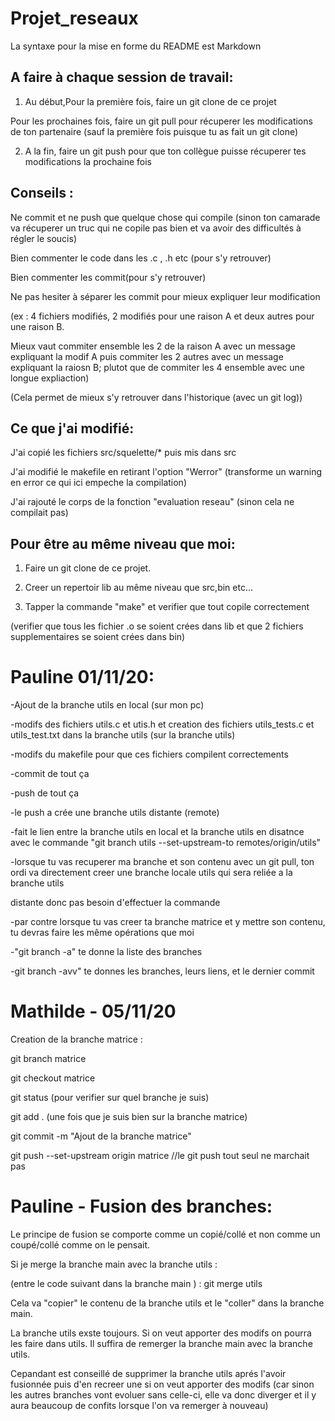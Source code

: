 # Projet_reseaux

La syntaxe pour la mise en forme du README est Markdown

## A faire à chaque session de travail:

1) Au début,Pour la première fois, faire un git clone de ce projet

Pour les prochaines fois, faire un git pull pour récuperer les modifications de ton partenaire (sauf la première fois puisque tu as fait un git clone)

2) A la fin, faire un git push pour que ton collègue puisse récuperer tes modifications la prochaine fois


## Conseils :

Ne commit et ne push que quelque chose qui compile (sinon ton camarade va récuperer un truc qui ne copile pas bien et va avoir des difficultés à régler le soucis)

Bien commenter le code dans les .c , .h  etc (pour s'y retrouver)


Bien commenter les commit(pour s'y retrouver)
  
Ne pas hesiter à séparer les commit pour mieux expliquer leur modification

(ex : 4 fichiers modifiés, 2 modifiés pour une raison A et deux autres pour une raison B.

Mieux vaut commiter ensemble les 2 de la raison A avec un message expliquant la modif A puis commiter les 2 autres avec un message expliquant la raiosn B; plutot                            que de commiter les 4 ensemble avec une longue expliaction)

(Cela permet de mieux s'y retrouver dans l'historique (avec un git log))



## Ce que j'ai modifié:
 
J'ai copié les fichiers src/squelette/* puis mis dans src 

J'ai modifié le makefile en retirant l'option "Werror" (transforme un warning en error ce qui ici empeche la compilation)
 
J'ai rajouté le corps de la fonction "evaluation reseau" (sinon cela ne compilait pas)
 
 

## Pour être au même niveau que moi:

1) Faire un git clone de ce projet.

2) Creer un repertoir lib au même niveau que src,bin etc...

3) Tapper la commande "make" et verifier que tout copile correctement 

(verifier que tous les fichier .o se soient crées dans lib et que 2 fichiers supplementaires se soient crées dans bin)


 
# Pauline 01/11/20:

-Ajout de la branche utils en local (sur mon pc)

-modifs des fichiers utils.c et utis.h et creation des fichiers utils_tests.c et utils_test.txt dans la branche utils (sur la branche utils)

-modifs du makefile pour que ces fichiers compilent correctements

-commit de tout ça

-push de tout ça 

-le push a crée une branche utils distante (remote)

-fait le lien entre la branche utils en local et la branche utils en disatnce avec le commande "git branch utils --set-upstream-to remotes/origin/utils"

-lorsque tu vas recuperer ma branche et son contenu avec un git pull, ton ordi va directement creer une branche locale utils qui sera reliée a la branche utils 

distante donc pas besoin d'effectuer la commande 

-par contre lorsque tu vas creer ta branche matrice et y mettre son contenu, tu devras faire les même opérations que moi

-"git branch -a" te donne la liste des branches

-git branch -avv" te donnes les branches, leurs liens, et le dernier commit 


# Mathilde - 05/11/20

Creation de la branche matrice : 

git branch matrice

git checkout matrice

git status (pour verifier sur quel branche je suis)

git add .     (une fois que je suis bien sur la branche matrice)

git commit -m "Ajout de la branche matrice"

git push --set-upstream origin matrice //le git push tout seul ne marchait pas

# Pauline - Fusion des branches:

Le principe de fusion se comporte comme un copié/collé et non comme un coupé/collé comme on le pensait.

Si je merge la branche main avec la branche utils :

(entre le code suivant dans la branche main ) : git merge utils

Cela va "copier" le contenu de la branche utils et le "coller" dans la branche main.

La branche utils exste toujours. Si on veut apporter des modifs on pourra  les faire dans utils. Il suffira de remerger la branche main avec la branche utils.

Cepandant est conseillé de supprimer la branche utils aprés l'avoir fusionnée puis d'en recreer une si on veut apporter des modifs (car sinon les autres branches vont evoluer sans celle-ci, elle va donc diverger  et il y aura beaucoup de confits lorsque l'on va remerger à nouveau)





 
